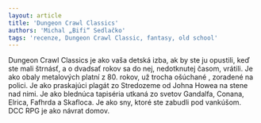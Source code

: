 ```yaml
---
layout: article
title: 'Dungeon Crawl Classics'
authors: 'Michal „Bifi“ Sedlačko'
tags: 'recenze, Dungeon Crawl Classic, fantasy, old school'
---
```


Dungeon Crawl Classics je ako vaša detská izba, ak by ste ju opustili, keď ste mali štrnásť, a o dvadsať rokov sa do nej, nedotknutej časom, vrátili. Je ako obaly metalových platní z 80. rokov, už trocha ošúchané , zoradené na polici. Je ako praskajúci plagát zo Stredozeme od Johna Howea na stene nad nimi. Je ako blednúca tapiséria utkaná zo svetov Gandalfa, Conana, Elrica, Fafhrda a Skafloca. Je ako sny, ktoré ste zabudli pod vankúšom. DCC RPG je ako návrat domov.
